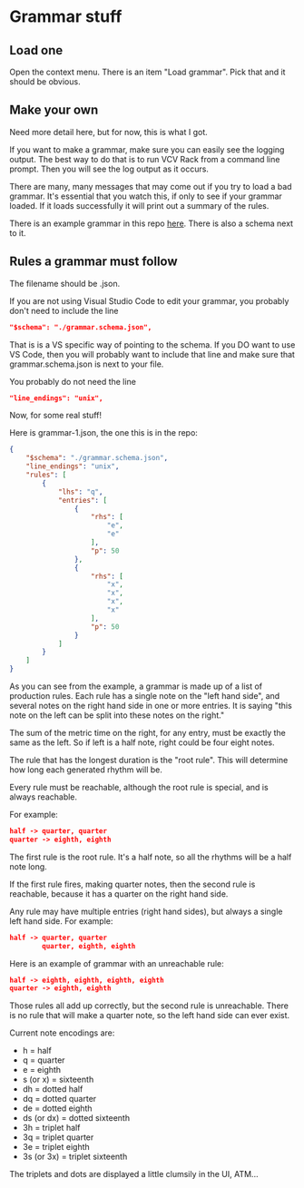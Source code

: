 # Grammar stuff

## Load one

Open the context menu. There is an item "Load grammar". Pick that and it should be obvious.

## Make your own

Need more detail here, but for now, this is what I got.

If you want to make a grammar, make sure you can easily see the logging output. The best way to do that is to run VCV Rack from a command line prompt. Then you will see the log output as it occurs.

There are many, many messages that may come out if you try to load a bad grammar. It's essential that you watch this, if only to see if your grammar loaded. If it loads successfully it will print out a summary of the rules.

There is an example grammar in this repo [here](../experiments/grammars). There is also a schema next to it.

## Rules a grammar must follow

The filename should be .json.

If you are not using Visual Studio Code to edit your grammar, you probably don't need to include the line

```json
"$schema": "./grammar.schema.json",
```

That is is a VS specific way of pointing to the schema. If you DO want to use VS Code, then you will probably want to include that line and make sure that grammar.schema.json is next to your file.

You probably do not need the line

```json
"line_endings": "unix",
```

Now, for some real stuff!

Here is grammar-1.json, the one this is in the repo:
```json
{
    "$schema": "./grammar.schema.json",
    "line_endings": "unix",
    "rules": [
        {
            "lhs": "q",
            "entries": [
                {
                    "rhs": [
                        "e",
                        "e"
                    ],
                    "p": 50
                },
                {
                    "rhs": [
                        "x",
                        "x",
                        "x",
                        "x"
                    ],
                    "p": 50
                }
            ]
        }
    ]
}
```

As you can see from the example, a grammar is made up of a list of production rules. Each rule has a single note on the "left hand side", and several notes on the right hand side in one or more entries. It is saying "this note on the left can be split into these notes on the right."

The sum of the metric time on the right, for any entry, must be exactly the same as the left. So if left is a half note, right could be four eight notes.

The rule that has the longest duration is the "root rule". This will determine how long each generated rhythm will be.

Every rule must be reachable, although the root rule is special, and is always reachable.

For example:

```json
half -> quarter, quarter
quarter -> eighth, eighth
```

The first rule is the root rule. It's a half note, so all the rhythms will be a half note long.

If the first rule fires, making quarter notes, then the second rule is reachable, because it has a quarter on the right hand side.

Any rule may have multiple entries (right hand sides), but always a single left hand side. For example:

```json
half -> quarter, quarter
        quarter, eighth, eighth
```

Here is an example of grammar with an unreachable rule:

```json
half -> eighth, eighth, eighth, eighth
quarter -> eighth, eighth
```

Those rules all add up correctly, but the second rule is unreachable. There is no rule that will make a quarter note, so the left hand side can ever exist.

Current note encodings are:

* h = half
* q = quarter
* e = eighth
* s (or x) = sixteenth
* dh = dotted half
* dq = dotted quarter
* de = dotted eighth
* ds (or dx) = dotted sixteenth
* 3h = triplet half
* 3q = triplet quarter
* 3e = triplet eighth
* 3s (or 3x) = triplet sixteenth

The triplets and dots are displayed a little clumsily in the UI, ATM...
